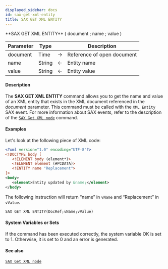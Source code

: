 ```yaml
---
displayed_sidebar: docs
id: sax-get-xml-entity
title: SAX GET XML ENTITY
---
```


<!-- REF #_command_.SAX GET XML ENTITY.Syntax-->**SAX GET XML ENTITY** ( document ; name ; value )<!-- END REF-->


<!-- REF #_command_.SAX GET XML ENTITY.Params -->
|Parameter|Type||Description|
|---------|--- |:---:|------|
|document|Time|->|Reference of open document|
|name|String|<-|Entity name|
|value|String|<-|Entity value|
<!-- END REF -->


#### Description



The **SAX GET XML ENTITY** command allows you to get the name and value of an XML entity that exists in the XML document referenced in the *document* parameter. This command must be called with the `XML Entity` SAX event. For more information about SAX events, refer to the description of the [`SAX Get XML node`](sax-get-xml-node.md) command.


#### Examples


Let's look at the following piece of XML code:

```xml
<?xml version="1.0" encoding="UTF-8"?>
<!DOCTYPE body [
   <!ELEMENT body (element*)>
   <!ELEMENT element (#PCDATA)>
   <!ENTITY name "Replacement">
]>
<body>
   <element>Entity updated by &name;</element>
</body>
```
The following instruction will return “name” in `vName` and “Replacement” in `vValue`.

```4d
SAX GET XML ENTITY(DocRef;vName;vValue)
```



#### System Variables or Sets



If the command has been executed correctly, the system variable OK is set to 1. Otherwise, it is set to 0 and an error is generated.  


#### See also

[`SAX Get XML node`](sax-get-xml-node.md)
